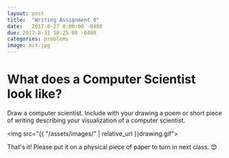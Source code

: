 ```yaml
---
layout: post
title:  "Writing Assignment 0"
date:   2017-8-27 0:00:00 -0400
due: 2017-8-31 10:25:00 -0400
categories: problems
image: mit.jpg
---
```


# What does a Computer Scientist look like?

Draw a computer scientist. Include with your drawing a poem or short piece of writing describing your visualization of a computer scientist.

<img src="{{ "/assets/images/" | relative_url }}drawing.gif">

That's it! Please put it on a physical piece of paper to turn in next class. 😊
